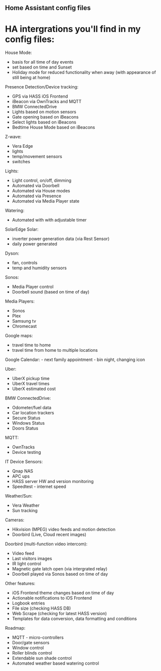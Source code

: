 ## Home Assistant config files

# HA intergrations you'll find in my config files:

House Mode:
  - basis for all time of day events
  - set based on time and Sunset
  - Holiday mode for reduced functionality when away (with appearance of still being at home)

Presence Detection/Device tracking:
  - GPS via HASS iOS Frontend
  - iBeacon via OwnTracks and MQTT
  - BMW ConnectedDrive
  - Lights based on motion sensors
  - Gate opening based on iBeacons
  - Select lights based on iBeacons
  - Bedtime House Mode based on iBeacons

Z-wave:
  - Vera Edge
  - lights
  - temp/movement sensors
  - switches

Lights:
  - Light control, on/off, dimming
  - Automated via Doorbell
  - Automated via House modes
  - Automated via Presence
  - Automated via Media Player state

Watering:
  -  Automated with with adjustable timer

SolarEdge Solar:
  - inverter power generation data (via Rest Sensor)
  - daily power generated

Dyson:
  - fan, controls
  - temp and humidity sensors

Sonos:
  - Media Player control
  - Doorbell sound (based on time of day)

Media Players:
  - Sonos
  - Plex
  - Samsung tv
  - Chromecast

Google maps:
   - travel time to home
   - travel time from home to multiple locations

Google Calendar:
    - next family appointment
    - bin night, changing icon

Uber:
  - UberX pickup time
  - UberX travel times
  - UberX estimated cost

BMW ConnectedDrive:
  - Odometer/fuel data
  - Car location trackers
  - Secure Status
  - Windows Status
  - Doors Status

MQTT:
  - OwnTracks
  - Device testing

IT Device Sensors:
  - Qnap NAS
  - APC ups
  - HASS server HW and version monitoring
  - Speedtest - internet speed


Weather/Sun:
  - Vera Weather
  - Sun tracking

Cameras:
  - Hikvision (MPEG) video feeds and motion detection
  - Doorbird (Live, Cloud recent images)

Doorbird (multi-function video intercom):
  - Video feed
  - Last visitors images
  - IR light control
  - Magnetic gate latch open (via intergrated relay)
  - Doorbell played via Sonos based on time of day

Other features:
  - iOS Frontend theme changes based on time of day
  - Actionable notifications to iOS Frontend
  - Logbook entries
  - File size (checking HASS DB)
  - Web Scrape (checking for latest HASS version)
  - Templates for data conversion, data formatting and conditions

Roadmap:
  - MQTT - micro-controllers
  - Door/gate sensors
  - Window control
  - Roller blinds control
  - Extendable sun shade control
  - Automated weather based watering control
